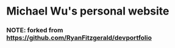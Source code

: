 # Michael Wu's personal website
### NOTE: forked from https://github.com/RyanFitzgerald/devportfolio

